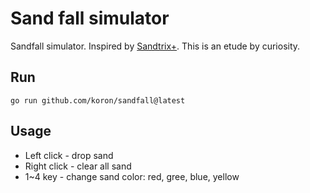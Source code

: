 # Sand fall simulator

Sandfall simulator. Inspired by [Sandtrix+](https://store.steampowered.com/app/2546310/Sandtrix/?l=japanese).
This is an etude by curiosity.

## Run

```
go run github.com/koron/sandfall@latest
```

## Usage

* Left click - drop sand
* Right click - clear all sand
* 1~4 key - change sand color: red, gree, blue, yellow
